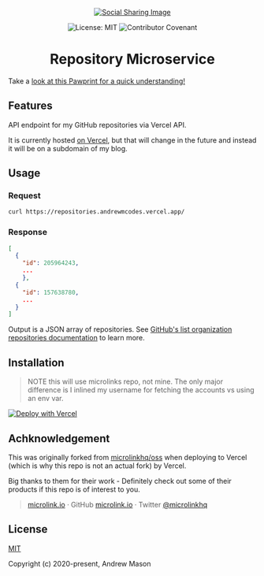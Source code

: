 <p align="center">
  <a href="https://andrewm.codes" target="_blank" rel="noopener noreferrer">
    <img src="https://github.com/andrewmcodes/repository-microservice/blob/main/.github/img/logo.png?raw=true" alt="Social Sharing Image" style="max-width:100%;">
  </a>
</p>

<p align="center">
  <img src="https://badgen.net/github/license/andrewmcodes/repository-microservice" alt="License: MIT">
  <img src="https://img.shields.io/badge/Contributor%20Covenant-v2.0%20adopted-ff69b4.svg" alt="Contributor Covenant">
</p>

<h1 align="center">
  Repository Microservice
</h1>

Take a [look at this Pawprint for a quick understanding!](https://paw.pt/fCAF6W7m)

## Features

API endpoint for my GitHub repositories via Vercel API.

It is currently hosted [on Vercel](https://repositories.andrewmcodes.vercel.app/), but that will change in the future and instead it will be on a subdomain of my blog.

## Usage

### Request

```sh
curl https://repositories.andrewmcodes.vercel.app/
```

### Response

```json
[
  {
    "id": 205964243,
    ...
    },
  {
    "id": 157638780,
    ...
  }
]
```

Output is a JSON array of repositories. See [GitHub's list organization repositories documentation](https://docs.github.com/en/free-pro-team@latest/rest/reference/repos#list-organization-repositories) to learn more.

## Installation

>NOTE this will use microlinks repo, not mine. The only major difference is I inlined my username for fetching the accounts vs using an env var.

[![Deploy with Vercel](https://zeit.co/button)](https://vercel.com/new/project?template=https://github.com/microlinkhq/oss)

## Achknowledgement

This was originally forked from [microlinkhq/oss](https://github.com/microlinkhq/oss) when deploying to Vercel (which is why this
repo is not an actual fork) by Vercel.

Big thanks to them for their work - Definitely check out some of their products if this repo is of interest to you.

> [microlink.io](https://microlink.io) · GitHub [microlink.io](https://github.com/microlinkhq) · Twitter [@microlinkhq](https://twitter.com/microlinkhq)

## License

[MIT](https://opensource.org/licenses/MIT)

Copyright (c) 2020-present, Andrew Mason
